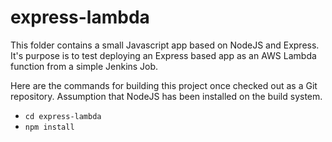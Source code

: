 # express-lambda

This folder contains a small Javascript app based on NodeJS and Express.  It's purpose is to test deploying an Express based app as an AWS Lambda function from a simple Jenkins Job.

Here are the commands for building this project once checked out as a Git repository.
Assumption that NodeJS has been installed on the build system.
* `cd express-lambda`
* `npm install`
